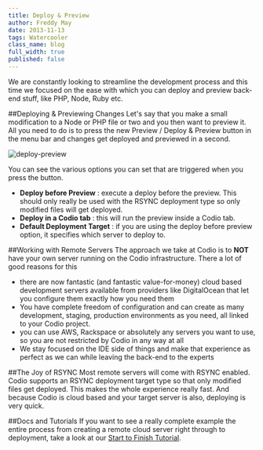 ```yaml
---
title: Deploy & Preview
author: Freddy May
date: 2013-11-13
tags: Watercooler
class_name: blog
full_width: true
published: false
---
```


We are constantly looking to streamline the development process and this time we focused on the ease with which you can deploy and preview back-end stuff, like PHP, Node, Ruby etc.

##Deploying & Previewing Changes
Let's say that you make a small modification to a Node or PHP file or two and you then want to preview it. All you need to do is to press the new Preview / Deploy & Preview button in the menu bar and changes get deployed and previewed in a second.

![deploy-preview](/img/blog/deploy-preview-1.png)

You can see the various options you can set that are triggered when you press the button.

- **Deploy before Preview** : execute a deploy before the preview. This should only really be used with the RSYNC deployment type so only modified files will get deployed.
- **Deploy in a Codio tab** : this will run the preview inside a Codio tab.
- **Default Deployment Target** : if you are using the deploy before preview option, it specifies which server to deploy to.

##Working with Remote Servers
The approach we take at Codio is to **NOT** have your own server running on the Codio infrastructure. There a lot of good reasons for this

- there are now fantastic (and fantastic value-for-money) cloud based development servers available from providers like DigitalOcean that let you configure them exactly how you need them
- You have complete freedom of configuration and can create as many development, staging, production environments as you need, all linked to your Codio project.
- you can use AWS, Rackspace or absolutely any servers you want to use, so you are not restricted by Codio in any way at all
- We stay focused on the IDE side of things and make that experience as perfect as we can while leaving the back-end to the experts

##The Joy of RSYNC
Most remote servers will come with RSYNC enabled. Codio supports an RSYNC deployment target type so that only modified files get deployed. This makes the whole experience really fast. And because Codio is cloud based and your target server is also, deploying is very quick.

##Docs and Tutorials
If you want to see a really complete example the entire process from creating a remote cloud server right through to deployment, take a look at our [Start to Finish Tutorial](/docs/back-end/do-server).

